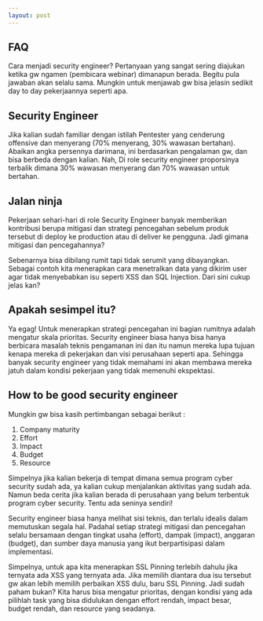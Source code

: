 ```yaml
---
layout: post
---
```


## FAQ

Cara menjadi security engineer? Pertanyaan yang sangat sering diajukan ketika gw ngamen (pembicara webinar) dimanapun berada. Begitu pula jawaban akan selalu sama. Mungkin untuk menjawab gw bisa jelasin sedikit day to day pekerjaannya seperti apa.

## Security Engineer

Jika kalian sudah familiar dengan istilah Pentester yang cenderung offensive dan menyerang (70% menyerang, 30% wawasan bertahan). Abaikan angka persennya darimana, ini berdasarkan pengalaman gw, dan bisa berbeda dengan kalian. Nah, Di role security engineer proporsinya terbalik dimana 30% wawasan menyerang dan 70% wawasan untuk bertahan.

## Jalan ninja

Pekerjaan sehari-hari di role Security Engineer banyak memberikan kontribusi berupa mitigasi dan strategi pencegahan sebelum produk tersebut di deploy ke production atau di deliver ke pengguna. Jadi gimana mitigasi dan pencegahannya?

Sebenarnya bisa dibilang rumit tapi tidak serumit yang dibayangkan. Sebagai contoh kita menerapkan cara menetralkan data yang dikirim user agar tidak menyebabkan isu seperti XSS dan SQL Injection. Dari sini cukup jelas kan?

## Apakah sesimpel itu?

Ya egag! Untuk menerapkan strategi pencegahan ini bagian rumitnya adalah mengatur skala prioritas. Security engineer biasa hanya bisa hanya berbicara masalah teknis pengamanan ini dan itu namun mereka lupa tujuan kenapa mereka di pekerjakan dan visi perusahaan seperti apa. Sehingga banyak security engineer yang tidak memahami ini akan membawa mereka jatuh dalam kondisi pekerjaan yang tidak memenuhi ekspektasi.

## How to be good security engineer

Mungkin gw bisa kasih pertimbangan sebagai berikut :

1. Company maturity
2. Effort
3. Impact
4. Budget
5. Resource

Simpelnya jika kalian bekerja di tempat dimana semua program cyber security sudah ada, ya kalian cukup menjalankan aktivitas yang sudah ada. Namun beda cerita jika kalian berada di perusahaan yang belum terbentuk program cyber security. Tentu ada seninya sendiri!

Security engineer biasa hanya melihat sisi teknis, dan terlalu idealis dalam memutuskan segala hal. Padahal setiap strategi mitigasi dan pencegahan selalu bersamaan dengan tingkat usaha (effort), dampak (impact), anggaran (budget), dan sumber daya manusia yang ikut berpartisipasi dalam implementasi.

Simpelnya, untuk apa kita menerapkan SSL Pinning terlebih dahulu jika ternyata ada XSS yang ternyata ada. Jika memilih diantara dua isu tersebut gw akan lebih memilih perbaikan XSS dulu, baru SSL Pinning. Jadi sudah paham bukan? Kita harus bisa mengatur prioritas, dengan kondisi yang ada pilihlah task yang bisa didulukan dengan effort rendah, impact besar, budget rendah, dan resource yang seadanya.